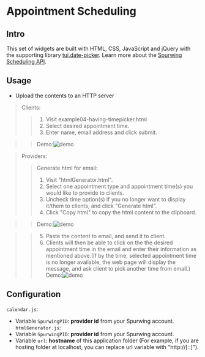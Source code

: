 # Appointment Scheduling 

## Intro

This set of widgets are built with HTML, CSS, JavaScript and jQuery with the supporting library [tui.date-picker](https://github.com/nhn/tui.date-picker). Learn more about the [Spurwing Scheduling API](https://github.com/Spurwing/Appointment-Scheduling-API).

## Usage

- Upload the contents to an HTTP server 
> Clients: 
>>1. Visit example04-having-timepicker.html 
>>2. Select desired appointment time.
>>3. Enter name, email address and click submit.

>>Demo:![demo](http://g.recordit.co/4kjsyBm6lX.gif) 

>Providers:
>> Generate html for email:
>> 1. Visit "htmlGenerator.html".
>> 2. Select one appointment type and appointment time(s) you would like to provide to clients.
>> 3. Uncheck time option(s) if you no longer want to display it/them to clients, and click "Generate html".
>> 4. Click "Copy html" to copy the html content to the clipboard.

>> Demo:![demo](http://g.recordit.co/IvDrW98F03.gif)

>> 5. Paste the content to email, and send it to client.
>> 6. Clients will then be able to click on the the desired appointment time in the email and enter their information as mentioned above.(If by the time, selected appointment time is no longer available, the web page will display the message, and ask client to pick another time from email.)
>> Demo:![demo](http://g.recordit.co/11m6nTCw9l.gif)


## Configuration
`calendar.js`:
- Variable `SpurwingPID`:  **provider id**  from your Spurwing account.
`htmlGenerator.js`:
- Variable `SpurwingPID`:  **provider id**  from your Spurwing account.
- Variable `url`: **hostname** of this application folder (For example, if you are hosting folder at localhost, you can replace url variable with "http://[::]").